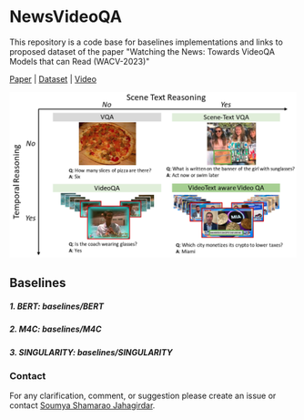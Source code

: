 # NewsVideoQA
This repository is a code base for baselines implementations and links to proposed dataset of the paper "Watching the News: Towards VideoQA Models that can Read (WACV-2023)"

[Paper](https://arxiv.org/pdf/2211.05588) | [Dataset](https://rrc.cvc.uab.es/?ch=24&com=downloads) | [Video](https://youtu.be/QSXxAkyMpQ0)

![alt text](https://github.com/soumyasj/NewsVideoQA/blob/main/images/task.png?raw=true)

## Baselines

##### 1. BERT: baselines/BERT
##### 2. M4C: baselines/M4C
##### 3. SINGULARITY: baselines/SINGULARITY

### Contact
For any clarification, comment, or suggestion please create an issue or contact [Soumya Shamarao Jahagirdar](https://www.linkedin.com/in/soumya-jahagirdar/).

